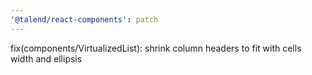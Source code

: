 ```yaml
---
'@talend/react-components': patch
---
```


fix(components/VirtualizedList): shrink column headers to fit with cells width and ellipsis
